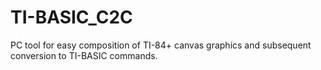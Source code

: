# TI-BASIC_C2C
PC tool for easy composition of TI-84+ canvas graphics and subsequent conversion to TI-BASIC commands.
